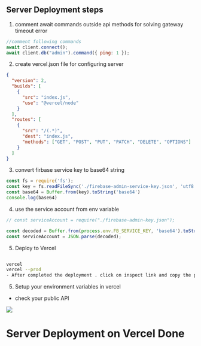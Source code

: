 ## Server Deployment steps

1. comment await commands outside api methods for solving gateway timeout error

```js
//comment following commands
await client.connect();
await client.db("admin").command({ ping: 1 });
```

2. create vercel.json file for configuring server

```json
{
  "version": 2,
  "builds": [
    {
      "src": "index.js",
      "use": "@vercel/node"
    }
  ],
  "routes": [
    {
      "src": "/(.*)",
      "dest": "index.js",
      "methods": ["GET", "POST", "PUT", "PATCH", "DELETE", "OPTIONS"]
    }
  ]
}
```

3. convert firbase service key to base64 string

```js
const fs = require('fs');
const key = fs.readFileSync('./firebase-admin-service-key.json', 'utf8')
const base64 = Buffer.from(key).toString('base64')
console.log(base64)
```

4. use the service account from env variable

```js
// const serviceAccount = require("./firebase-admin-key.json");

const decoded = Buffer.from(process.env.FB_SERVICE_KEY, 'base64').toString('utf8')
const serviceAccount = JSON.parse(decoded);
```


5. Deploy to Vercel

```bash

vercel
vercel --prod
- After completed the deployment . click on inspect link and copy the production domain
```

5. Setup your environment variables in vercel
- check your public API


<img src="https://i.ibb.co.com/dgH40d3/Screenshot-3.jpg"/>

# Server Deployment on Vercel  Done
